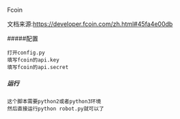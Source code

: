 Fcoin

文档来源:https://developer.fcoin.com/zh.html#45fa4e00db

#####配置

```
打开config.py
填写fcoin的api.key
填写fcoin的api.secret
```

##### 运行

```
这个脚本需要python2或者python3环境
然后直接运行python robot.py就可以了
```


